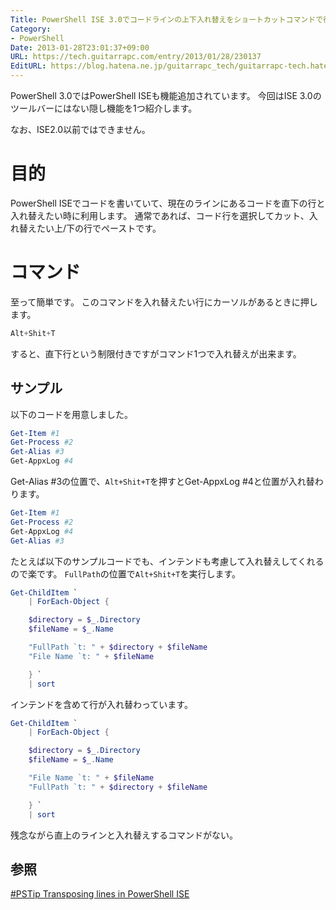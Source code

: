 ```yaml
---
Title: PowerShell ISE 3.0でコードラインの上下入れ替えをショートカットコマンドで行いたい
Category:
- PowerShell
Date: 2013-01-28T23:01:37+09:00
URL: https://tech.guitarrapc.com/entry/2013/01/28/230137
EditURL: https://blog.hatena.ne.jp/guitarrapc_tech/guitarrapc-tech.hatenablog.com/atom/entry/6802418398340377026
---
```


<!--
Date: 2013-01-28T23:01:37+09:00
URL: https://tech.guitarrapc.com/entry/2013/01/28/230137
-->

PowerShell 3.0ではPowerShell ISEも機能追加されています。
今回はISE 3.0のツールバーにはない隠し機能を1つ紹介します。

なお、ISE2.0以前ではできません。

# 目的

PowerShell ISEでコードを書いていて、現在のラインにあるコードを直下の行と入れ替えたい時に利用します。
通常であれば、コード行を選択してカット、入れ替えたい上/下の行でペーストです。

# コマンド

至って簡単です。
このコマンドを入れ替えたい行にカーソルがあるときに押します。

```ps1
Alt+Shit+T
```

すると、直下行という制限付きですがコマンド1つで入れ替えが出来ます。

## サンプル

以下のコードを用意しました。

```ps1
Get-Item #1
Get-Process #2
Get-Alias #3
Get-AppxLog #4
```

Get-Alias #3の位置で、`Alt+Shit+T`を押すとGet-AppxLog #4と位置が入れ替わります。

```ps1
Get-Item #1
Get-Process #2
Get-AppxLog #4
Get-Alias #3
```

たとえば以下のサンプルコードでも、インテンドも考慮して入れ替えしてくれるので楽です。
`FullPath`の位置で`Alt+Shit+T`を実行します。

```ps1
Get-ChildItem `
    | ForEach-Object {

    $directory = $_.Directory
    $fileName = $_.Name

    "FullPath `t: " + $directory + $fileName
    "File Name `t: " + $fileName

    } `
    | sort
```

インテンドを含めて行が入れ替わっています。

```ps1
Get-ChildItem `
    | ForEach-Object {

    $directory = $_.Directory
    $fileName = $_.Name

    "File Name `t: " + $fileName
    "FullPath `t: " + $directory + $fileName

    } `
    | sort
```


残念ながら直上のラインと入れ替えするコマンドがない。

## 参照

[#PSTip Transposing lines in PowerShell ISE](http://www.powershellmagazine.com/2013/01/28/pstip-transposing-lines-in-powershell-ise/?utm_source=feedburner&amp;utm_medium=feed&amp;utm_campaign=Feed%3A+PowershellMagazine+%28PowerShell+Magazine%29)

